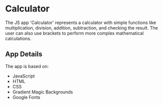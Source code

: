 # Calculator

The JS app 'Calculator' represents a calculator with simple functions like multiplication, division, addition, subtraction, and checking the result. The user can also use brackets to perform more complex mathematical calculations.

## App Details

The app is based on:

- JavaScript
- HTML
- CSS
- Gradient Magic Backgrounds
- Google Fonts
